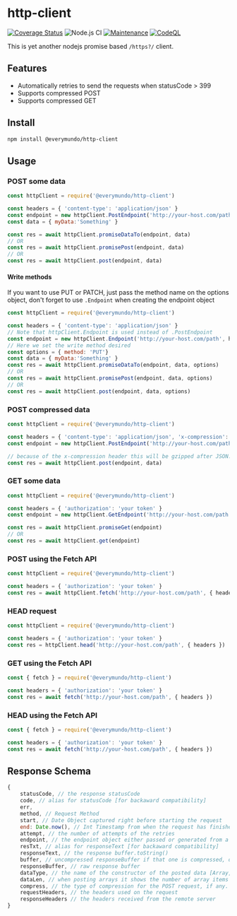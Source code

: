 # http-client
[![Coverage Status](https://coveralls.io/repos/github/EveryMundo/http-client/badge.svg?branch=master)](https://coveralls.io/github/EveryMundo/http-client?branch=master)
![Node.js CI](https://github.com/EveryMundo/http-client/workflows/Node.js%20CI/badge.svg)
[![Maintenance](https://img.shields.io/badge/Maintained%3F-yes-green.svg)](https://github.com/EveryMundo/http-client/graphs/commit-activity)
[![CodeQL](https://github.com/EveryMundo/http-client/actions/workflows/codeql-analysis.yml/badge.svg)](https://github.com/EveryMundo/http-client/actions/workflows/codeql-analysis.yml)

This is yet another nodejs promise based ```/https?/``` client.

## Features
* Automatically retries to send the requests when statusCode > 399
* Supports compressed POST
* Supports compressed GET

## Install
```sh
npm install @everymundo/http-client
```

## Usage
### POST some data
```js
const httpClient = require('@everymundo/http-client')

const headers = { 'content-type': 'application/json' }
const endpoint = new httpClient.PostEndpoint('http://your-host.com/path', headers)
const data = { myData:'Something' }

const res = await httpClient.promiseDataTo(endpoint, data)
// OR
const res = await httpClient.promisePost(endpoint, data)
// OR
const res = await httpClient.post(endpoint, data)
```

#### Write methods
If you want to use PUT or PATCH, just pass the method name on the options object, don't forget to use `.Endpoint` when creating the endpoint object
```js
const httpClient = require('@everymundo/http-client')

const headers = { 'content-type': 'application/json' }
// Note that httpClient.Endpoint is used instead of .PostEndpoint
const endpoint = new httpClient.Endpoint('http://your-host.com/path', headers)
// Here we set the write method desired
const options = { method: 'PUT'}
const data = { myData:'Something' }
const res = await httpClient.promiseDataTo(endpoint, data, options)
// OR
const res = await httpClient.promisePost(endpoint, data, options)
// OR
const res = await httpClient.post(endpoint, data, options)
```

### POST compressed data
```js
const httpClient = require('@everymundo/http-client')

const headers = { 'content-type': 'application/json', 'x-compression': 'gzip' }
const endpoint = new httpClient.PostEndpoint('http://your-host.com/path', headers)

// because of the x-compression header this will be gzipped after JSON.stringify
const res = await httpClient.post(endpoint, data)
```


### GET some data
```js
const httpClient = require('@everymundo/http-client')

const headers = { 'authorization': 'your token' }
const endpoint = new httpClient.GetEndpoint('http://your-host.com/path', headers)

const res = await httpClient.promiseGet(endpoint)
// OR
const res = await httpClient.get(endpoint)
```

### POST using the Fetch API
```js
const httpClient = require('@everymundo/http-client')

const headers = { 'authorization': 'your token' }
const res = await httpClient.fetch('http://your-host.com/path', { headers, body: data })
```

### HEAD request
```js
const httpClient = require('@everymundo/http-client')

const headers = { 'authorization': 'your token' }
const res = httpClient.head('http://your-host.com/path', { headers })
```

### GET using the Fetch API
```js
const { fetch } = require('@everymundo/http-client')

const headers = { 'authorization': 'your token' }
const res = await fetch('http://your-host.com/path', { headers })
```

### HEAD using the Fetch API
```js
const { fetch } = require('@everymundo/http-client')

const headers = { 'authorization': 'your token' }
const res = await fetch('http://your-host.com/path', { headers })
```

## Response Schema
```js
{
    statusCode, // the response statusCode
    code, // alias for statusCode [for backaward compatibility]
    err,
    method, // Request Method
    start, // Date Object captured right before starting the request
    end: Date.now(), // Int Timestamp from when the request has finished
    attempt, // the number of attempts of the retries
    endpoint, // the endpoint object either passed or generated from a string
    resTxt, // alias for responseText [for backaward compatibility]
    responseText, // the response buffer.toString()
    buffer, // uncompressed responseBuffer if that one is compressed, otherwise, responseBuffer
    responseBuffer, // raw response buffer
    dataType, // the name of the constructor of the posted data [Array, Object, String, Buffer]
    dataLen, // when posting arrays it shows the number of array items posted
    compress, // the type of compression for the POST request, if any. Valid values are gzip and deflate
    requestHeaders, // the headers used on the request
    responseHeaders // the headers received from the remote server
}
```

